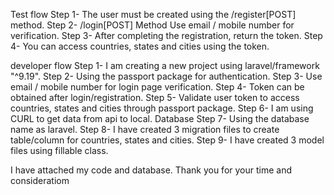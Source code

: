 Test flow
Step 1- The user must be created using the /register[POST] method.
Step 2- /login[POST] Method Use email / mobile number for verification.
Step 3- After completing the registration, return the token.
Step 4- You can access countries, states and cities using the token.

developer flow
Step 1- I am creating a new project using laravel/framework "^9.19".
Step 2- Using the passport package for authentication.
Step 3- Use email / mobile number for login page verification.
Step 4- Token can be obtained after login/registration.
Step 5- Validate user token to access countries, states and cities through passport package.
Step 6- I am using CURL to get data from api to local.
Database
Step 7- Using the database name as laravel.
Step 8- I have created 3 migration files to create table/column for countries, states and cities.
Step 9- I have created 3 model files using fillable class.

I have attached my code and database.
Thank you for your time and consideratiom
